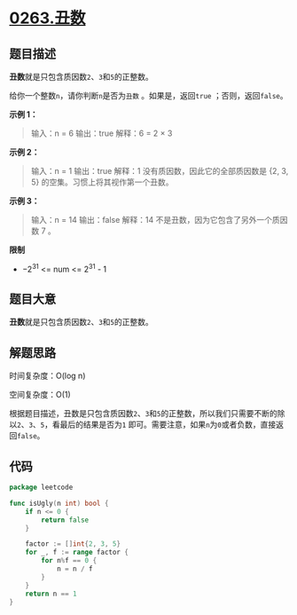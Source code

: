 # [0263.丑数](https://leetcode.cn/problems/ugly-number/)

## 题目描述

**丑数**就是只包含质因数`2`、`3`和`5`的正整数。

给你一个整数`n`，请你判断`n`是否为`丑数` 。如果是，返回`true` ；否则，返回`false`。

**示例 1：**

> 输入：n = 6
> 输出：true
> 解释：6 = 2 × 3

**示例 2：**

> 输入：n = 1
> 输出：true
> 解释：1 没有质因数，因此它的全部质因数是 {2, 3, 5} 的空集。习惯上将其视作第一个丑数。

**示例 3：**

> 输入：n = 14
> 输出：false
> 解释：14 不是丑数，因为它包含了另外一个质因数 7 。

**限制**

* $-2^{31}$ <= num <= $2^{31}$ - 1

## 题目大意

**丑数**就是只包含质因数`2`、`3`和`5`的正整数。

## 解题思路

时间复杂度：O(log n)

空间复杂度：O(1)

根据题目描述，丑数是只包含质因数`2`、`3`和`5`的正整数，所以我们只需要不断的除以`2`、`3`、`5`，看最后的结果是否为`1`
即可。需要注意，如果`n`为`0`或者负数，直接返回`false`。

## 代码

```go
package leetcode

func isUgly(n int) bool {
	if n <= 0 {
		return false
	}

	factor := []int{2, 3, 5}
	for _, f := range factor {
		for n%f == 0 {
			n = n / f
		}
	}
	return n == 1
}
```

